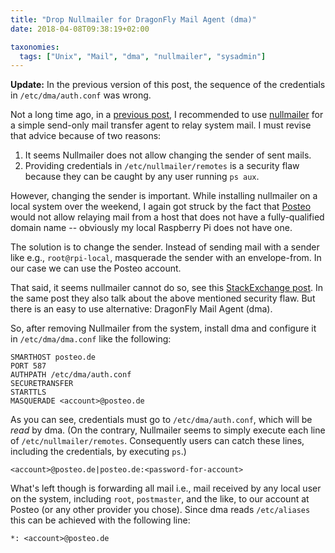 ```yaml
---
title: "Drop Nullmailer for DragonFly Mail Agent (dma)"
date: 2018-04-08T09:38:19+02:00

taxonomies:
  tags: ["Unix", "Mail", "dma", "nullmailer", "sysadmin"]
---
```


 **Update:** In the previous version of this post, the sequence of the
 credentials in `/etc/dma/auth.conf` was wrong.

Not a long time ago, in a [previous
post](posts/2018-04-02-nullmailer-for-system-mail.md), I recommended to
use [nullmailer][nullmailer] for a simple send-only mail transfer
agent to relay system mail. I must revise that advice because of two
reasons:

 <!-- more -->

1. It seems Nullmailer does not allow changing the sender of sent mails.
2. Providing credentials in `/etc/nullmailer/remotes` is a security flaw because
   they can be caught by any user running `ps aux`.

However, changing the sender is important. While installing nullmailer on a
local system over the weekend, I again got struck by the fact that
[Posteo][posteo] would not allow relaying mail from a host that does not have a
fully-qualified domain name -- obviously my local Raspberry Pi does not have
one.

The solution is to change the sender. Instead of sending mail with a sender like
e.g., `root@rpi-local`, masquerade the sender with an envelope-from. In our case
we can use the Posteo account.

That said, it seems nullmailer cannot do so, see this [StackExchange
post][stackexchange-post]. In the same post they also talk about the above
mentioned security flaw. But there is an easy to use alternative: DragonFly Mail
Agent (dma).

So, after removing Nullmailer from the system, install dma and configure it in
`/etc/dma/dma.conf` like the following:

```
SMARTHOST posteo.de
PORT 587
AUTHPATH /etc/dma/auth.conf
SECURETRANSFER
STARTTLS
MASQUERADE <account>@posteo.de
```

As you can see, credentials must go to `/etc/dma/auth.conf`, which will be *read*
by dma. (On the contrary, Nullmailer seems to simply execute each line of
`/etc/nullmailer/remotes`. Consequently users can catch these lines, including
the credentials, by executing `ps`.)

```
<account>@posteo.de|posteo.de:<password-for-account>
```

What's left though is forwarding all mail i.e., mail received by any local user
on the system, including `root`, `postmaster`, and the like, to our account at
Posteo (or any other provider you chose). Since dma reads `/etc/aliases` this
can be achieved with the following line:

```
*: <account>@posteo.de
```

[nullmailer]: http://untroubled.org/nullmailer
[posteo]: https://www.posteo.de
[stackexchange-post]: https://askubuntu.com/a/759682/441510
